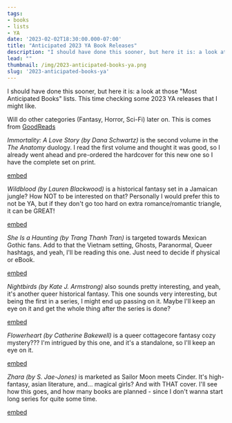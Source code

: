```yaml
---
tags:
- books
- lists
- YA
date: '2023-02-02T18:30:00.000-07:00'
title: "Anticipated 2023 YA Book Releases"
description: "I should have done this sooner, but here it is: a look at those 'Most Anticipated Books' lists. This time checking some 2023 YA releases that I might like."
lead: ""
thumbnail: /img/2023-anticipated-books-ya.png
slug: '2023-anticipated-books-ya'
---
```


I should have done this sooner, but here it is: a look at those "Most Anticipated Books" lists. This time checking some 2023 YA releases that I might like. 

Will do other categories (Fantasy, Horror, Sci-Fi) later on. This is comes from [GoodReads](https://www.goodreads.com/blog/show/2510-2023-s-most-anticipated-young-adult-books)

_Immortality: A Love Story (by Dana Schwartz)_ is the second volume in the _The Anatomy_ duology. I read the first volume and thought it was good, so I already went ahead and pre-ordered the hardcover for this new one so I have the complete set on print.

[embed](https://app.thestorygraph.com/books/a725246b-0880-4040-9758-2652fba09cf2)

_Wildblood (by Lauren Blackwood)_ is a historical fantasy set in a Jamaican jungle? How NOT to be interested on that? Personally I would prefer this to not be YA, but if they don't go too hard on extra romance/romantic triangle, it can be GREAT!

[embed](https://app.thestorygraph.com/books/92f12802-31f8-4b8f-8264-785906a997c6)

_She Is a Haunting (by Trang Thanh Tran)_ is targeted towards Mexican Gothic fans. Add to that the Vietnam setting, Ghosts, Paranormal, Queer hashtags, and yeah, I'll be reading this one. Just need to decide if physical or eBook.

[embed](https://trangthanhtran.com/book/she-is-a-haunting/)

_Nightbirds (by Kate J. Armstrong)_ also sounds pretty interesting, and yeah, it's another queer historical fantasy. This one sounds very interesting, but being the first in a series, I might end up passing on it. Maybe I'll keep an eye on it and get the whole thing after the series is done?

[embed](https://app.thestorygraph.com/books/9ae3469f-6fba-40f4-94f3-74194191e9de)

_Flowerheart (by Catherine Bakewell)_ is a queer cottagecore fantasy cozy mystery??? I'm  intrigued by this one, and it's a standalone, so I'll keep an eye on it.

[embed](https://app.thestorygraph.com/books/a7dfc767-b846-4cbd-8f5e-8a3d4d14cb0c)

_Zhara (by S. Jae-Jones)_ is marketed as Sailor Moon meets Cinder. It's high-fantasy, asian literature, and... magical girls? And with THAT cover. I'll see how this goes, and how many books are planned - since I don't wanna start long series for quite some time.

[embed](https://app.thestorygraph.com/books/016272b6-6f68-419f-8799-dbc48ce54a02)
